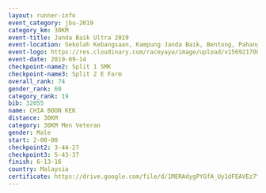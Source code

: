 ```yaml
---
layout: runner-info 
event_category: jbu-2019 
category_km: 30KM 
event-title: Janda Baik Ultra 2019 
event-location: Sekolah Kebangsaan, Kampung Janda Baik, Bentong, Pahang, Malaysia 
event-logo: https://res.cloudinary.com/raceyaya/image/upload/v1569217009/logo/janda-baik_vch1pc.jpg 
event-date: 2019-09-14 
checkpoint-name2: Split 1 SMK 
checkpoint-name3: Split 2 E Farm 
overall_rank: 74
gender_rank: 60
category_rank: 19
bib: 32055
name: CHIA BOON KEK
distance: 30KM
category: 30KM Men Veteran
gender: Male
start: 2-00-00
checkpoint2: 3-44-27
checkpoint3: 5-43-37
finish: 6-13-16
country: Malaysia
certificate: https://drive.google.com/file/d/1MERAdygPYGfA_Uy1dFEAVEz7YlCotcJo/view?usp=sharing
---
```

